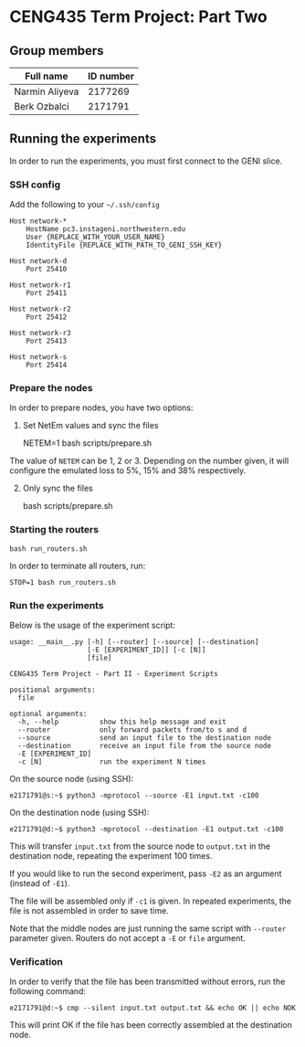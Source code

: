 # CENG435 Term Project: Part Two

## Group members

|Full name      |ID number|
|---------------|---------|
|Narmin Aliyeva |  2177269|
|Berk Ozbalci   |  2171791|

## Running the experiments

In order to run the experiments, you must first connect to the GENI slice.

### SSH config

Add the following to your `~/.ssh/config`

```ssh-config
Host network-*
    HostName pc3.instageni.northwestern.edu
    User {REPLACE_WITH_YOUR_USER_NAME}
    IdentityFile {REPLACE_WITH_PATH_TO_GENI_SSH_KEY}

Host network-d
    Port 25410

Host network-r1
    Port 25411

Host network-r2
    Port 25412

Host network-r3
    Port 25413

Host network-s
    Port 25414
```

### Prepare the nodes

In order to prepare nodes, you have two options:

1. Set NetEm values and sync the files

    NETEM=1 bash scripts/prepare.sh

The value of `NETEM` can be 1, 2 or 3. Depending on the number given, it will configure
the emulated loss to 5%, 15% and 38% respectively.

2. Only sync the files

    bash scripts/prepare.sh

### Starting the routers

    bash run_routers.sh

In order to terminate all routers, run:

    STOP=1 bash run_routers.sh


### Run the experiments

Below is the usage of the experiment script:

```
usage: __main__.py [-h] [--router] [--source] [--destination]
                   [-E [EXPERIMENT_ID]] [-c [N]]
                   [file]

CENG435 Term Project - Part II - Experiment Scripts

positional arguments:
  file

optional arguments:
  -h, --help          show this help message and exit
  --router            only forward packets from/to s and d
  --source            send an input file to the destination node
  --destination       receive an input file from the source node
  -E [EXPERIMENT_ID]
  -c [N]              run the experiment N times
```

On the source node (using SSH):

    e2171791@s:~$ python3 -mprotocol --source -E1 input.txt -c100
    
On the destination node (using SSH):

    e2171791@d:~$ python3 -mprotocol --destination -E1 output.txt -c100

This will transfer `input.txt` from the source node to `output.txt` in the destination node,
repeating the experiment 100 times.

If you would like to run the second experiment, pass `-E2` as an argument (instead of `-E1`).

The file will be assembled only if `-c1` is given. In repeated experiments, the file is not
assembled in order to save time.

Note that the middle nodes are just running the same script with `--router` parameter given.
Routers do not accept a `-E` or `file` argument.

### Verification

In order to verify that the file has been transmitted without errors, run the following command:

    e2171791@d:~$ cmp --silent input.txt output.txt && echo OK || echo NOK

This will print OK if the file has been correctly assembled at the destination node.
